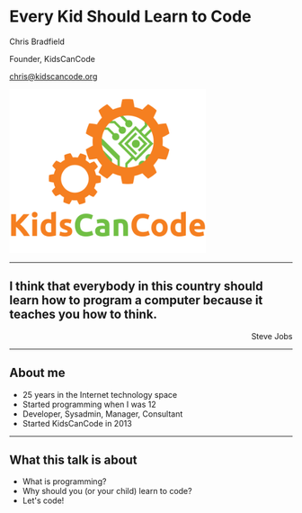 # Every Kid Should Learn to Code

Chris Bradfield

Founder, KidsCanCode

chris@kidscancode.org

<img src="img/kcc_logo.png" width="350" border="0">

---

## I think that everybody in this country should learn how to program a computer because it teaches you how to think.

<p align="right">Steve Jobs</p>

---

## About me

* 25 years in the Internet technology space
* Started programming when I was 12
* Developer, Sysadmin, Manager, Consultant
* Started KidsCanCode in 2013

---

## What this talk is about

* What is programming?
* Why should you (or your child) learn to code?
* Let's code!

